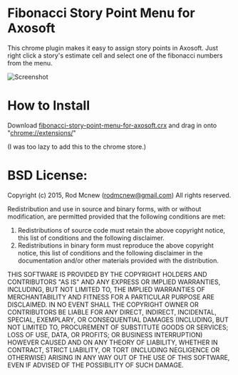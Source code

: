 # Fibonacci Story Point Menu for Axosoft
This chrome plugin makes it easy to assign story points in Axosoft. Just right click a story's estimate cell and select one of the fibonacci numbers from the menu.

![Screenshot](https://raw.githubusercontent.com/rodmcnew/fibonacci-story-point-menu-for-axosoft-chrome-plugin/master/screenshot.png)

# How to Install
Download [fibonacci-story-point-menu-for-axosoft.crx](http://github.com/rodmcnew/fibonacci-story-point-menu-for-axosoft-chrome-plugin/raw/master/fibonacci-story-point-menu-for-axosoft.crx) and drag in onto "[chrome://extensions/](chrome://extensions/)"

(I was too lazy to add this to the chrome store.)

# BSD License:
 Copyright (c) 2015, Rod Mcnew (rodmcnew@gmail.com)
 All rights reserved.

 Redistribution and use in source and binary forms, with or without
 modification, are permitted provided that the following conditions are met:

 1. Redistributions of source code must retain the above copyright notice, this
 list of conditions and the following disclaimer.
 2. Redistributions in binary form must reproduce the above copyright notice,
 this list of conditions and the following disclaimer in the documentation
 and/or other materials provided with the distribution.

 THIS SOFTWARE IS PROVIDED BY THE COPYRIGHT HOLDERS AND CONTRIBUTORS "AS IS" AND
 ANY EXPRESS OR IMPLIED WARRANTIES, INCLUDING, BUT NOT LIMITED TO, THE IMPLIED
 WARRANTIES OF MERCHANTABILITY AND FITNESS FOR A PARTICULAR PURPOSE ARE
 DISCLAIMED. IN NO EVENT SHALL THE COPYRIGHT OWNER OR CONTRIBUTORS BE LIABLE FOR
 ANY DIRECT, INDIRECT, INCIDENTAL, SPECIAL, EXEMPLARY, OR CONSEQUENTIAL DAMAGES
 (INCLUDING, BUT NOT LIMITED TO, PROCUREMENT OF SUBSTITUTE GOODS OR SERVICES;
 LOSS OF USE, DATA, OR PROFITS; OR BUSINESS INTERRUPTION) HOWEVER CAUSED AND
 ON ANY THEORY OF LIABILITY, WHETHER IN CONTRACT, STRICT LIABILITY, OR TORT
 (INCLUDING NEGLIGENCE OR OTHERWISE) ARISING IN ANY WAY OUT OF THE USE OF THIS
 SOFTWARE, EVEN IF ADVISED OF THE POSSIBILITY OF SUCH DAMAGE.

